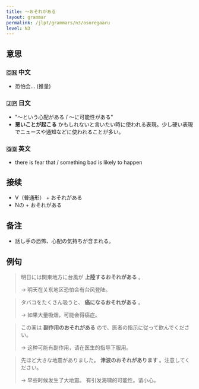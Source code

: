 ```yaml
---
title: 〜おそれがある
layout: grammar
permalink: /jlpt/grammars/n3/osoregaaru
level: N3
---
```


## 意思

### 🇨🇳 中文

- 恐怕会… (推量)

### 🇯🇵 日文

- "〜という心配がある / 〜に可能性がある"
- **悪いことが起こる** かもしれないと言いたい時に使われる表現。少し硬い表現でニュースや通知などに使われることが多い。

### 🇬🇧 英文

- there is fear that / something bad is likely to happen

## 接续

- V（普通形） + おそれがある
- Nの + おそれがある

## 备注

- 話し手の恐怖、心配の気持ちが含まれる。

## 例句

> 明日には関東地方に台風が **上陸するおそれがある** 。
>
> → 明天在关东地区恐怕会有台风登陆。

> タバコをたくさん吸うと、 **癌になるおそれがある** 。
>
> → 如果大量吸烟，可能会得癌症。

> この薬は **副作用のおそれがある** ので、医者の指示に従って飲んでください。
>
> → 这种可能有副作用，请在医生的指导下服用。

> 先ほど大きな地震がありました。 **津波のおそれがあります** 。注意してください。
>
> → 早些时候发生了大地震。 有引发海啸的可能性。请小心。

